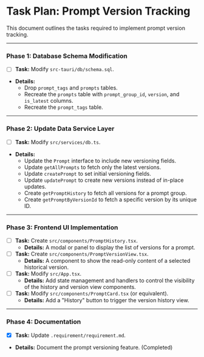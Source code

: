 # Task Plan: Prompt Version Tracking

This document outlines the tasks required to implement prompt version tracking.

---

### Phase 1: Database Schema Modification

-   [ ] **Task:** Modify `src-tauri/db/schema.sql`.
-   **Details:**
    -   Drop `prompt_tags` and `prompts` tables.
    -   Recreate the `prompts` table with `prompt_group_id`, `version`, and `is_latest` columns.
    -   Recreate the `prompt_tags` table.

---

### Phase 2: Update Data Service Layer

-   [ ] **Task:** Modify `src/services/db.ts`.
-   **Details:**
    -   Update the `Prompt` interface to include new versioning fields.
    -   Update `getAllPrompts` to fetch only the latest versions.
    -   Update `createPrompt` to set initial versioning fields.
    -   Update `updatePrompt` to create new versions instead of in-place updates.
    -   Create `getPromptHistory` to fetch all versions for a prompt group.
    -   Create `getPromptByVersionId` to fetch a specific version by its unique ID.

---

### Phase 3: Frontend UI Implementation

-   [ ] **Task:** Create `src/components/PromptHistory.tsx`.
    -   **Details:** A modal or panel to display the list of versions for a prompt.
-   [ ] **Task:** Create `src/components/PromptVersionView.tsx`.
    -   **Details:** A component to show the read-only content of a selected historical version.
-   [ ] **Task:** Modify `src/App.tsx`.
    -   **Details:** Add state management and handlers to control the visibility of the history and version view components.
-   [ ] **Task:** Modify `src/components/PromptCard.tsx` (or equivalent).
    -   **Details:** Add a "History" button to trigger the version history view.

---

### Phase 4: Documentation

-   [x] **Task:** Update `.requirement/requirement.md`.
-   **Details:** Document the prompt versioning feature. (Completed) 